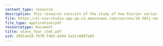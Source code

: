 ```yaml
---
content_type: resource
description: This resource consists of the study of how Fourier series converges.
file: https://ol-ocw-studio-app-qa.s3.amazonaws.com/courses/18-385j-nonlinear-dynamics-and-chaos-fall-2004/2891a4187670f485da945a2cc688fa83_otans_four_stmt.pdf
file_type: application/pdf
resourcetype: Document
title: otans_four_stmt.pdf
uid: 2891a418-7670-f485-da94-5a2cc688fa83
---
```

